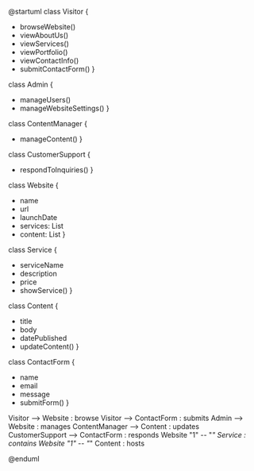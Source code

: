 @startuml
class Visitor {
  + browseWebsite()
  + viewAboutUs()
  + viewServices()
  + viewPortfolio()
  + viewContactInfo()
  + submitContactForm()
}

class Admin {
  + manageUsers()
  + manageWebsiteSettings()
}

class ContentManager {
  + manageContent()
}

class CustomerSupport {
  + respondToInquiries()
}

class Website {
  + name
  + url
  + launchDate
  + services: List<Service>
  + content: List<Content>
}

class Service {
  + serviceName
  + description
  + price
  + showService()
}

class Content {
  + title
  + body
  + datePublished
  + updateContent()
}

class ContactForm {
  + name
  + email
  + message
  + submitForm()
}

Visitor --> Website : browse
Visitor --> ContactForm : submits
Admin --> Website : manages
ContentManager --> Content : updates
CustomerSupport --> ContactForm : responds
Website "1" -- "*" Service : contains
Website "1" -- "*" Content : hosts

@enduml
